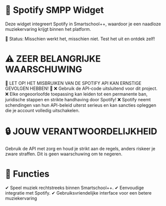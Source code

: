 # 🎵 Spotify SMPP Widget
Deze widget integreert Spotify in Smartschool++, waardoor je een naadloze muziekervaring krijgt binnen het platform.

🚀 Status: Misschien werkt het, misschien niet. Test het uit en ontdek zelf!

# ⚠️ ZEER BELANGRIJKE WAARSCHUWING
🚨 LET OP! HET MISBRUIKEN VAN DE SPOTIFY API KAN ERNSTIGE GEVOLGEN HEBBEN! 🚨 
❌ Gebruik de API-code uitsluitend voor dit project. 
❌ Elke ongeoorloofde toepassing kan leiden tot een permanente ban, juridische stappen en strikte handhaving door Spotify! 
❌ Spotify neemt schendingen van hun API-beleid uiterst serieus en kan sancties opleggen die je account volledig uitschakelen.

# 🔒 JOUW VERANTWOORDELIJKHEID
Gebruik de API met zorg en houd je strikt aan de regels, anders riskeer je zware straffen. Dit is geen waarschuwing om te negeren.

# 📌 Functies
✔ Speel muziek rechtstreeks binnen Smartschool++. 
✔ Eenvoudige integratie met Spotify.
✔ Gebruiksvriendelijke interface voor een betere muziekervaring
